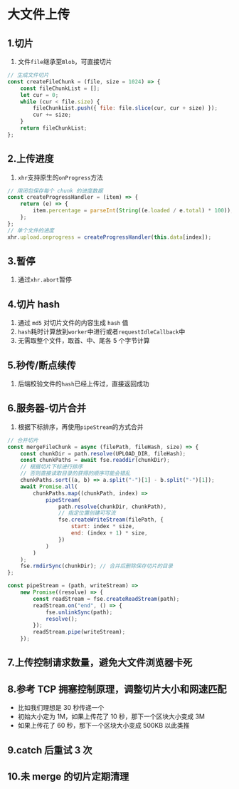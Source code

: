 # 大文件上传

## 1.切片

1. 文件`file`继承至`Blob`，可直接切片

```js
// 生成文件切片
const createFileChunk = (file, size = 1024) => {
    const fileChunkList = [];
    let cur = 0;
    while (cur < file.size) {
        fileChunkList.push({ file: file.slice(cur, cur + size) });
        cur += size;
    }
    return fileChunkList;
};
```

## 2.上传进度

1. `xhr`支持原生的`onProgress`方法

```js
// 用闭包保存每个 chunk 的进度数据
const createProgressHandler = (item) => {
    return (e) => {
        item.percentage = parseInt(String((e.loaded / e.total) * 100));
    };
};
// 单个文件的进度
xhr.upload.onprogress = createProgressHandler(this.data[index]);
```

## 3.暂停

1. 通过`xhr.abort`暂停

## 4.切片 hash

1. 通过 `md5` 对切片文件的内容生成 `hash` 值
2. `hash`耗时计算放到`worker`中进行或者`requestIdleCallback`中
3. 无需取整个文件，取首、中、尾各 5 个字节计算

## 5.秒传/断点续传

1. 后端校验文件的`hash`已经上传过，直接返回成功

## 6.服务器-切片合并

1. 根据下标排序，再使用`pipeStream`的方式合并

```js
// 合并切片
const mergeFileChunk = async (filePath, fileHash, size) => {
    const chunkDir = path.resolve(UPLOAD_DIR, fileHash);
    const chunkPaths = await fse.readdir(chunkDir);
    // 根据切片下标进行排序
    // 否则直接读取目录的获得的顺序可能会错乱
    chunkPaths.sort((a, b) => a.split("-")[1] - b.split("-")[1]);
    await Promise.all(
        chunkPaths.map((chunkPath, index) =>
            pipeStream(
                path.resolve(chunkDir, chunkPath),
                // 指定位置创建可写流
                fse.createWriteStream(filePath, {
                    start: index * size,
                    end: (index + 1) * size,
                })
            )
        )
    );
    fse.rmdirSync(chunkDir); // 合并后删除保存切片的目录
};

const pipeStream = (path, writeStream) =>
    new Promise((resolve) => {
        const readStream = fse.createReadStream(path);
        readStream.on("end", () => {
            fse.unlinkSync(path);
            resolve();
        });
        readStream.pipe(writeStream);
    });
```

## 7.上传控制请求数量，避免大文件浏览器卡死

## 8.参考 TCP 拥塞控制原理，调整切片大小和网速匹配

-   比如我们理想是 30 秒传递一个
-   初始大小定为 1M，如果上传花了 10 秒，那下一个区块大小变成 3M
-   如果上传花了 60 秒，那下一个区块大小变成 500KB 以此类推

## 9.catch 后重试 3 次

## 10.未 merge 的切片定期清理
